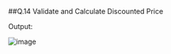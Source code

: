 ##Q.14 Validate and Calculate Discounted Price

Output: 

![image](https://github.com/user-attachments/assets/88dcfd8d-0e27-4c32-992a-019ee4eccf2f)
